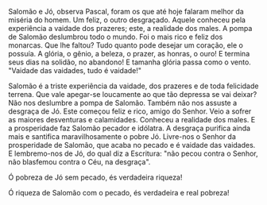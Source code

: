 
Salomão e Jó, observa Pascal, foram os que até hoje falaram melhor da miséria do homem. Um feliz, o outro desgraçado. Aquele conheceu pela experiência a vaidade dos prazeres; este, a realidade dos males. A pompa de Salomão deslumbrou todo o mundo. Foi o mais rico e feliz dos monarcas. Que lhe faltou? Tudo quanto pode desejar um coração, ele o possuía. A glória, o gênio, a beleza, o prazer, as honras, o ouro! E termina seus dias na solidão, no abandono! E tamanha glória passa como o vento. "Vaidade das vaidades, tudo é vaidade!"

Salomão é a triste experiência da vaidade, dos prazeres e de toda felicidade terrena. Que vale apegar-se loucamente ao que tão depressa se vai deixar? Não nos deslumbre a pompa de Salomão. Também não nos assuste a desgraça de Jó. Este começou feliz e rico, amigo do Senhor. Veio a sofrer as maiores desventuras e calamidades. Conheceu a realidade dos males. E a prosperidade faz Salomão pecador e idólatra. A desgraça purifica ainda mais e santifica maravilhosamente o pobre Jó. Livre-nos o Senhor da prosperidade de Salomão, que acaba no pecado e é vaidade das vaidades. E lembremo-nos de Jó, do qual diz a Escritura: "não pecou contra o Senhor, não blasfemou contra o Céu, na desgraça".

Ó pobreza de Jó sem pecado, és verdadeira riqueza!

Ó riqueza de Salomão com o pecado, és verdadeira e real pobreza!

